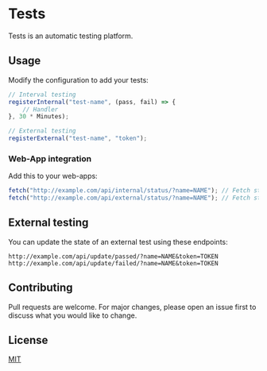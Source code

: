 # Tests

Tests is an automatic testing platform.

## Usage

Modify the configuration to add your tests:
```js
// Interval testing
registerInternal("test-name", (pass, fail) => {
    // Handler
}, 30 * Minutes);

// External testing
registerExternal("test-name", "token");
```

### Web-App integration

Add this to your web-apps:
```js
fetch("http://example.com/api/internal/status/?name=NAME"); // Fetch status of internal test
fetch("http://example.com/api/external/status/?name=NAME"); // Fetch status of external test
```

## External testing

You can update the state of an external test using these endpoints:
```
http://example.com/api/update/passed/?name=NAME&token=TOKEN
http://example.com/api/update/failed/?name=NAME&token=TOKEN
```

## Contributing
Pull requests are welcome. For major changes, please open an issue first to discuss what you would like to change.

## License
[MIT](https://choosealicense.com/licenses/mit/)